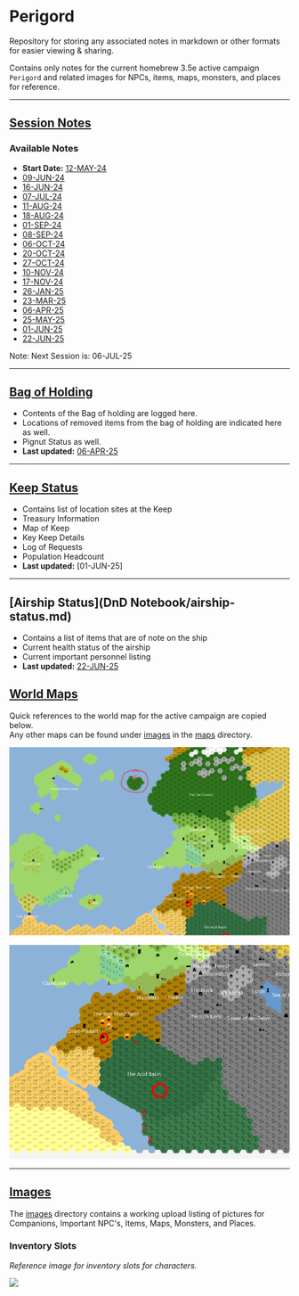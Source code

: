 # Perigord
Repository for storing any associated notes in markdown or other formats for easier viewing & sharing. <br>

Contains only notes for the current homebrew 3.5e active campaign `Perigord` and related images for NPCs, items, maps,
monsters, and places for reference.

--------------------------
## [Session Notes](DnD%20Notebook/Session%20Notes/)
### Available Notes
- **Start Date:** [12-MAY-24](DnD%20Notebook/Session%20Notes/12-MAY-24.md) <br>
- [09-JUN-24](DnD%20Notebook/Session%20Notes/09-JUN-24.md) <br>
- [16-JUN-24](DnD%20Notebook/Session%20Notes/16-JUN-24.md) <br>
- [07-JUL-24](DnD%20Notebook/Session%20Notes/07-JUL-24.md) <br>
- [11-AUG-24](DnD%20Notebook/Session%20Notes/11-AUG-24.md) <br>
- [18-AUG-24](DnD%20Notebook/Session%20Notes/18-AUG-24.md) <br>
- [01-SEP-24](DnD%20Notebook/Session%20Notes/01-SEP-24.md) <br>
- [08-SEP-24](DnD%20Notebook/Session%20Notes/08-SEP-24.md) <br>
- [06-OCT-24](DnD%20Notebook/Session%20Notes/06-OCT-24.md) <br>
- [20-OCT-24](DnD%20Notebook/Session%20Notes/20-OCT-24.md) <br>
- [27-OCT-24](DnD%20Notebook/Session%20Notes/27-OCT-24.md) <br>
- [10-NOV-24](DnD%20Notebook/Session%20Notes/10-NOV-24.md) <br>
- [17-NOV-24](DnD%20Notebook/Session%20Notes/17-NOV-24.md)<br>
- [26-JAN-25](DnD%20Notebook/Session%20Notes/26-JAN-25.md)<br>
- [23-MAR-25](DnD%20Notebook/Session%20Notes/23-MAR-25.md)<br>
- [06-APR-25](DnD%20Notebook/Session%20Notes/06-APR-25.md)<br>
- [25-MAY-25](DnD%20Notebook/Session%20Notes/25-MAY-25.md)<br>
- [01-JUN-25](DnD%20Notebook/Session%20Notes/01-JUN-25.md)<br>
- [22-JUN-25](DnD%20Notebook/Session%20Notes/22-JUN-25.md)<br>

Note: Next Session is: 06-JUL-25

-------------------------
## [Bag of Holding](DnD%20Notebook/bag-of-holding-log.md)
- Contents of the Bag of holding are logged here. 
- Locations of removed items from the bag of holding are indicated here as well.
- Pignut Status as well.
- **Last updated:** [06-APR-25](DnD%20Notebook/Session%20Notes/06-APR-25.md) <br>
-------------------------
## [Keep Status](DnD%20Notebook/keep-status.md)
- Contains list of location sites at the Keep
- Treasury Information
- Map of Keep
- Key Keep Details
- Log of Requests
- Population Headcount
- **Last updated:** [01-JUN-25] <br>
-------------------------

## [Airship Status](DnD Notebook/airship-status.md)
- Contains a list of items that are of note on the ship
- Current health status of the airship
- Current important personnel listing
- **Last updated:** [22-JUN-25](DnD%20Notebook/Session%20Notes/22-JUN-25.md)

## [World Maps](Images/Maps/)
Quick references to the world map for the active campaign are copied below.<br> Any other maps can be found under [images](Images/) 
in the [maps](Images/Maps/) directory.

![](Images/Maps/Overworld_Map_0.png) <br>

![](Images/Maps/Overworld_Map_1.png) <br>

------------------------

## [Images](Images/)
The [images](Images/) directory contains a working upload listing of pictures for Companions, Important NPC's, Items,
Maps, Monsters, and Places.


### Inventory Slots
_Reference image for inventory slots for characters._

![](Images/Guides/inventory-slots.png)